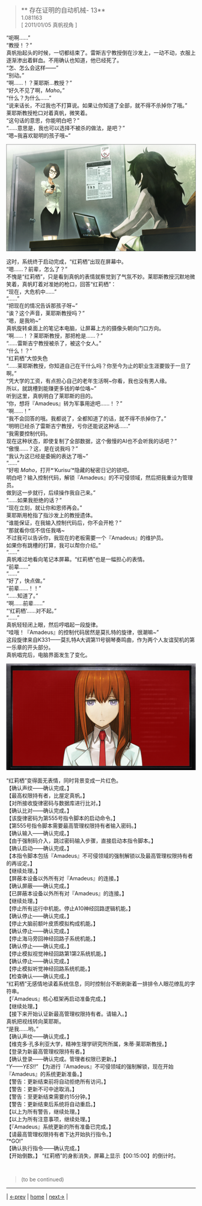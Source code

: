 > <big> ** 存在证明的自动机械- 13** </big>  
> 1.081163  
> [ 2011/01/05 真帆视角 ] 


“呃啊……”  
“教授！？”  
真帆抬起头的时候，一切都结束了。雷斯吉宁教授倒在沙发上，一动不动，衣服上逐渐渗出着鲜血。不用确认也知道，他已经死了。  
“怎、怎么会这样——”  
“别动。”  
“啊……！？莱耶斯…教授？”  
“好久不见了啊，*Maho*。”  
“什么？为什么……”  
“说来话长，不过我也不打算说。如果让你知道了全部，就不得不杀掉你了哦。”  
莱耶斯教授枪口对着真帆，微笑着。  
“这句话的意思，你能明白吧？”  
“……意思是，我也可以选择不被杀的做法，是吧？”  
“嗯~我喜欢聪明的孩子哦~”  

![](../img/0087-1.png)

这时，系统终于启动完成，“红莉栖”出现在屏幕中。  
“嗯……？前辈，怎么了？”  
不愧是“红莉栖”，只是看到真帆的表情就察觉到了气氛不妙。莱耶斯教授沉默地微笑着，真帆盯着对准她的枪口，回答“红莉栖”：  
“现在，大危机中……”  
“……”  
“把现在的情况告诉那孩子呀~”  
“诶？这个声音，莱耶斯教授吗？”  
“嗯，是我哟~”  
真帆旋转桌面上的笔记本电脑，让屏幕上方的摄像头朝向门口方向。  
“啊……！？莱耶斯教授，那把枪是……？”  
“……雷斯吉宁教授被杀了，被这个女人。”  
“什么！？”  
“红莉栖”大惊失色  
“……莱耶斯教授，你知道自己在干什么吗？你至今为止的职业生涯要毁于一旦了啊。”  
“凭大学的工资，有点担心自己的老年生活啊~你看，我也没有男人缘。  
 所以，就跳槽到能赚更多钱的单位咯~”  
听到这里，真帆明白了莱耶斯的目的。  
“你，想将『Amadeus』转为军事用途吧……！？”  
“啊……！”  
“我不会回答的哦。我都说了，全都知道了的话，就不得不杀掉你了。”  
“明明已经杀了雷斯吉宁教授，亏你还能说这种话……”  
“我需要控制代码。  
 现在这种状态，即使复制了全部数据，这个傲慢的AI也不会听我的话吧？”  
“傲慢……？这，是在说我吗？”  
“我认为这已经是委婉的表达了哦~”  
“……”  
“好啦 *Maho*，打开*‘Kurisu’*隐藏的秘密日记的锁吧。  
 明白吧？输入控制代码，解锁『Amadeus』的不可侵领域，然后把我重设为管理员。  
 做到这一步就行，后续操作我自己来。”  
“……如果我拒绝的话？”  
“现在立刻，就让你和恩师再会。”  
莱耶斯用枪指了指沙发上的教授遗体。  
“谁能保证，在我输入控制代码后，你不会开枪？”  
“那就看你信不信任我咯~  
 不过我可以告诉你，我现在的老板需要一个『Amadeus』的维护员。  
 如果你有跳槽的打算，我可以帮你介绍。”  
“……”  
真帆难过地看向笔记本屏幕。“红莉栖”也是一幅担心的表情。  
“前辈……”  
“……”  
“好了，快点做。”  
“前辈……！！”  
“……知道了。”  
“啊……前辈……”  
“‘红莉栖’……对不起。”  
“……”  
真帆轻轻闭上眼，然后哼唱起一段旋律。  
“哇哦！『Amadeus』的控制代码居然是莫扎特的旋律，很潮嘛~”  
这段旋律来自K331——莫扎特A大调第11号钢琴奏鸣曲，作为两个人友谊契机的第一乐章的开头部分。  
真帆唱完后，电脑界面发生了变化。  

![](../img/0087-2.png)

“红莉栖”变得面无表情，同时背景变成一片红色。  
【确认声纹——确认完成。】  
【最高权限持有者，比屋定真帆。】  
【对所接收旋律密码与数据库进行比对。】  
【确认比对——确认完成。】  
【该旋律密码为第555号指令脚本的启动命令。】  
【第555号指令脚本需要最高管理权限持有者输入密码。】  
【确认输入——确认完成。】  
【由于强制码介入，跳过密码输入步骤，直接启动本指令脚本。】  
【确认启动——确认完成。】  
【本指令脚本包括『Amadeus』不可侵领域的强制解锁以及最高管理权限持有者的再设定。】  
【继续处理。】  
【屏蔽本设备以外所有对『Amadeus』的连接。】  
【确认屏蔽——确认完成。】  
【已屏蔽本设备以外所有对『Amadeus』的连接。】  
【继续处理。】  
【停止所有运行中机能。停止A10神经回路逻辑机能。】  
【确认停止——确认完成。】  
【停止大脑前额叶皮质模拟构成机能。】  
【确认停止——确认完成。】  
【停止海马旁回神经回路子系统机能。】  
【确认停止——确认完成。】  
【停止模拟视觉神经回路第1第2系统机能。】  
【确认停止——确认完成。】  
【停止模拟听觉神经回路系统机能。】  
【检查确认——确认完成。】  
“红莉栖”无感情地读着系统信息，同时控制台不断刷新着一排排令人眼花缭乱的字符串。  
【『Amadeus』核心框架再启动准备完成。】  
【继续处理。】  
【接下来开始认证新最高管理权限持有者。请输入。】  
真帆把视线转向莱耶斯。  
“是我……哟。”  
【确认声纹——确认完成。】  
【维克多·孔多利亚大学，精神生理学研究所所属，朱蒂·莱耶斯教授。】  
【登录为新最高管理权限持有者。】  
【确认登录——确认完成。管理者权限已更新。】  
“*Y——YES!!*”
【为进行『Amadeus』不可侵领域的强制解锁，现在开始『Amadeus』的系统更新准备。】  
【警告：更新结束前将自动拒绝所有访问。】  
【警告：更新不可中途取消。】  
【警告：至更新结束需要约15分钟。】  
【警告：更新结束后系统将自动重启。】  
【以上为所有警告，继续处理。】  
【以上为所有注意事项，继续处理。】  
【『Amadeus』系统更新的所有准备已完成。】  
【请最高管理权限持有者下达开始执行指令。】  
“*GO!”  
【确认执行指令——确认完成。】  
【开始倒数。】
“红莉栖”的身影消失，屏幕上显示【00:15:00】的倒计时。  


<br/>

> (to be continued)
---

| [←prev](./0086) | [home](../../) | [next→](./0088) |
